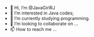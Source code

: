 - 👋 Hi, I’m @JavaGirlRJ
- 👀 I’m interested in Java codes; 
- 🌱 I’m currently studying programming.
- 💞️ I’m looking to collaborate on ...
- 📫 How to reach me ...

<!---
JavaGirlRJ/JavaGirlRJ is a ✨ special ✨ repository because its `README.md` (this file) appears on your GitHub profile.
You can click the Preview link to take a look at your changes.
--->
